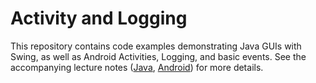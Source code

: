 # Activity and Logging

This repository contains code examples demonstrating Java GUIs with Swing, as well as Android Activities, Logging, and basic events. See the accompanying lecture notes ([Java](https://info448-s17.github.io/lecture-notes/swing-framework.html), [Android](https://info448-s17.github.io/lecture-notes/activities-and-logging.html)) for more details.